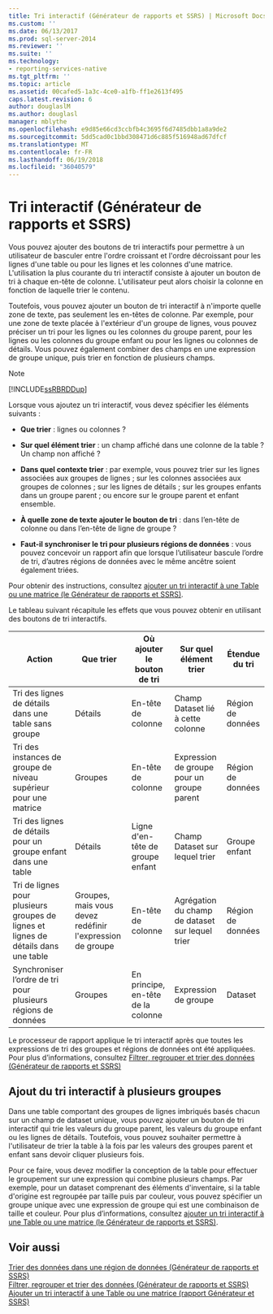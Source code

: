 ```yaml
---
title: Tri interactif (Générateur de rapports et SSRS) | Microsoft Docs
ms.custom: ''
ms.date: 06/13/2017
ms.prod: sql-server-2014
ms.reviewer: ''
ms.suite: ''
ms.technology:
- reporting-services-native
ms.tgt_pltfrm: ''
ms.topic: article
ms.assetid: 00cafed5-1a3c-4ce0-a1fb-ff1e2613f495
caps.latest.revision: 6
author: douglaslM
ms.author: douglasl
manager: mblythe
ms.openlocfilehash: e9d85e66cd3ccbfb4c3695f6d7485dbb1a8a9de2
ms.sourcegitcommit: 5dd5cad0c1bbd308471d6c885f516948ad67dfcf
ms.translationtype: MT
ms.contentlocale: fr-FR
ms.lasthandoff: 06/19/2018
ms.locfileid: "36040579"
---
```

# <a name="interactive-sort-report-builder-and-ssrs"></a>Tri interactif (Générateur de rapports et SSRS)
  Vous pouvez ajouter des boutons de tri interactifs pour permettre à un utilisateur de basculer entre l'ordre croissant et l'ordre décroissant pour les lignes d'une table ou pour les lignes et les colonnes d'une matrice. L'utilisation la plus courante du tri interactif consiste à ajouter un bouton de tri à chaque en-tête de colonne. L'utilisateur peut alors choisir la colonne en fonction de laquelle trier le contenu.  
  
 Toutefois, vous pouvez ajouter un bouton de tri interactif à n'importe quelle zone de texte, pas seulement les en-têtes de colonne. Par exemple, pour une zone de texte placée à l'extérieur d'un groupe de lignes, vous pouvez préciser un tri pour les lignes ou les colonnes du groupe parent, pour les lignes ou les colonnes du groupe enfant ou pour les lignes ou colonnes de détails. Vous pouvez également combiner des champs en une expression de groupe unique, puis trier en fonction de plusieurs champs.  
  
> [!NOTE]  
>  [!INCLUDE[ssRBRDDup](../../includes/ssrbrddup-md.md)]  
  
 Lorsque vous ajoutez un tri interactif, vous devez spécifier les éléments suivants :  
  
-   **Que trier** : lignes ou colonnes ?  
  
-   **Sur quel élément trier** : un champ affiché dans une colonne de la table ? Un champ non affiché ?  
  
-   **Dans quel contexte trier** : par exemple, vous pouvez trier sur les lignes associées aux groupes de lignes ; sur les colonnes associées aux groupes de colonnes ; sur les lignes de détails ; sur les groupes enfants dans un groupe parent ; ou encore sur le groupe parent et enfant ensemble.  
  
-   **À quelle zone de texte ajouter le bouton de tri** : dans l’en-tête de colonne ou dans l’en-tête de ligne de groupe ?  
  
-   **Faut-il synchroniser le tri pour plusieurs régions de données** : vous pouvez concevoir un rapport afin que lorsque l’utilisateur bascule l’ordre de tri, d’autres régions de données avec le même ancêtre soient également triées.  
  
 Pour obtenir des instructions, consultez [ajouter un tri interactif à une Table ou une matrice &#40;le Générateur de rapports et SSRS&#41;](add-interactive-sort-to-a-table-or-matrix-report-builder-and-ssrs.md).  
  
 Le tableau suivant récapitule les effets que vous pouvez obtenir en utilisant des boutons de tri interactifs.  
  
|Action|Que trier|Où ajouter le bouton de tri|Sur quel élément trier|Étendue du tri|  
|------------|------------------|----------------------------------|---------------------|----------------|  
|Tri des lignes de détails dans une table sans groupe|Détails|En-tête de colonne|Champ Dataset lié à cette colonne|Région de données|  
|Tri des instances de groupe de niveau supérieur pour une matrice|Groupes|En-tête de colonne|Expression de groupe pour un groupe parent|Région de données|  
|Tri des lignes de détails pour un groupe enfant dans une table|Détails|Ligne d'en-tête de groupe enfant|Champ Dataset sur lequel trier|Groupe enfant|  
|Tri de lignes pour plusieurs groupes de lignes et lignes de détails dans une table|Groupes, mais vous devez redéfinir l'expression de groupe|En-tête de colonne|Agrégation du champ de dataset sur lequel trier|Région de données|  
|Synchroniser l’ordre de tri pour plusieurs régions de données|Groupes|En principe, en-tête de la colonne|Expression de groupe|Dataset|  
  
 Le processeur de rapport applique le tri interactif après que toutes les expressions de tri des groupes et régions de données ont été appliquées. Pour plus d’informations, consultez [Filtrer, regrouper et trier des données &#40;Générateur de rapports et SSRS&#41;](filter-group-and-sort-data-report-builder-and-ssrs.md)  
  
## <a name="adding-interactive-sort-for-multiple-groups"></a>Ajout du tri interactif à plusieurs groupes  
 Dans une table comportant des groupes de lignes imbriqués basés chacun sur un champ de dataset unique, vous pouvez ajouter un bouton de tri interactif qui trie les valeurs du groupe parent, les valeurs du groupe enfant ou les lignes de détails. Toutefois, vous pouvez souhaiter permettre à l'utilisateur de trier la table à la fois par les valeurs des groupes parent et enfant sans devoir cliquer plusieurs fois.  
  
 Pour ce faire, vous devez modifier la conception de la table pour effectuer le groupement sur une expression qui combine plusieurs champs. Par exemple, pour un dataset comprenant des éléments d'inventaire, si la table d'origine est regroupée par taille puis par couleur, vous pouvez spécifier un groupe unique avec une expression de groupe qui est une combinaison de taille et couleur. Pour plus d’informations, consultez [ajouter un tri interactif à une Table ou une matrice &#40;le Générateur de rapports et SSRS&#41;](add-interactive-sort-to-a-table-or-matrix-report-builder-and-ssrs.md).  
  
## <a name="see-also"></a>Voir aussi  
 [Trier des données dans une région de données &#40;Générateur de rapports et SSRS&#41;](sort-data-in-a-data-region-report-builder-and-ssrs.md)   
 [Filtrer, regrouper et trier des données &#40;Générateur de rapports et SSRS&#41;](filter-group-and-sort-data-report-builder-and-ssrs.md)   
 [Ajouter un tri interactif à une Table ou une matrice &#40;rapport Générateur et SSRS&#41;](add-interactive-sort-to-a-table-or-matrix-report-builder-and-ssrs.md)  
  
  